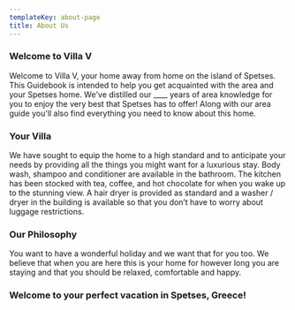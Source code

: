 ```yaml
---
templateKey: about-page
title: About Us
---
```

### Welcome to Villa V

Welcome to Villa V, your home away from home on the island of Spetses. This Guidebook is intended to help you get acquainted with the area and your Spetses home. We've distilled our \_\_\_\_ years of area knowledge for you to enjoy the very best that Spetses has to offer! Along with our area guide you'll also find everything you need to know about this home.

### Your Villa

We have sought to equip the home to a high standard and to anticipate your needs by providing all the things you might want for a luxurious stay. Body wash, shampoo and conditioner are available in the bathroom. The kitchen has been stocked with tea, coffee, and hot chocolate for when you wake up to the stunning view. A hair dryer is provided as standard and a washer / dryer in the building is available so that you don’t have to worry about luggage restrictions.

### Our Philosophy

You want to have a wonderful holiday and we want that for you too.  We believe that when you are here this is your home for however long you are staying and that you should be relaxed, comfortable and happy.

### Welcome to your perfect vacation in Spetses, Greece!
